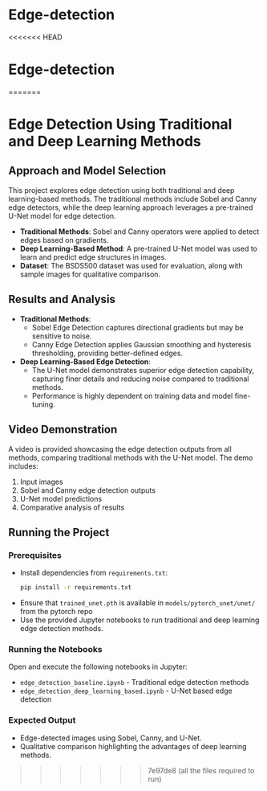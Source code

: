 # Edge-detection

<<<<<<< HEAD
# Edge-detection
=======
# Edge Detection Using Traditional and Deep Learning Methods

## Approach and Model Selection

This project explores edge detection using both traditional and deep learning-based methods. The traditional methods include Sobel and Canny edge detectors, while the deep learning approach leverages a pre-trained U-Net model for edge detection.

- **Traditional Methods**: Sobel and Canny operators were applied to detect edges based on gradients.
- **Deep Learning-Based Method**: A pre-trained U-Net model was used to learn and predict edge structures in images.
- **Dataset**: The BSDS500 dataset was used for evaluation, along with sample images for qualitative comparison.

## Results and Analysis

- **Traditional Methods**:
  - Sobel Edge Detection captures directional gradients but may be sensitive to noise.
  - Canny Edge Detection applies Gaussian smoothing and hysteresis thresholding, providing better-defined edges.
- **Deep Learning-Based Edge Detection**:
  - The U-Net model demonstrates superior edge detection capability, capturing finer details and reducing noise compared to traditional methods.
  - Performance is highly dependent on training data and model fine-tuning.

## Video Demonstration

A video is provided showcasing the edge detection outputs from all methods, comparing traditional methods with the U-Net model. The demo includes:

1. Input images
2. Sobel and Canny edge detection outputs
3. U-Net model predictions
4. Comparative analysis of results

## Running the Project

### Prerequisites

- Install dependencies from `requirements.txt`:
  ```bash
  pip install -r requirements.txt
  ```
- Ensure that `trained_unet.pth` is available in `models/pytorch_unet/unet/` from the pytorch repo
- Use the provided Jupyter notebooks to run traditional and deep learning edge detection methods.

### Running the Notebooks

Open and execute the following notebooks in Jupyter:

- `edge_detection_baseline.ipynb` - Traditional edge detection methods
- `edge_detection_deep_learning_based.ipynb` - U-Net based edge detection

### Expected Output

- Edge-detected images using Sobel, Canny, and U-Net.
- Qualitative comparison highlighting the advantages of deep learning methods.



>>>>>>> 7e97de8 (all the files required to run)

